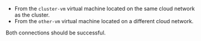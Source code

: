 * From the `cluster-vm` virtual machine located on the same cloud network as the cluster.
* From the `other-vm` virtual machine located on a different cloud network.

Both connections should be successful.

